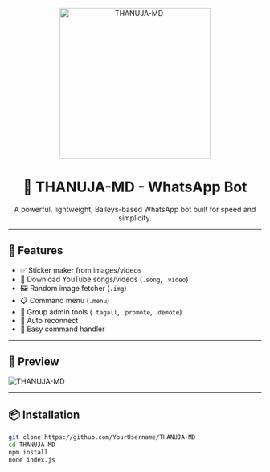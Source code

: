 <p align="center">
  <img src="https://user-images.githubusercontent.com/00000000/placeholder.jpg" alt="THANUJA-MD" width="300"/>
</p>

<h1 align="center">🤖 THANUJA-MD - WhatsApp Bot</h1>

<p align="center">
  A powerful, lightweight, Baileys-based WhatsApp bot built for speed and simplicity.
</p>

---

## 🚀 Features

- ✅ Sticker maker from images/videos
- 🎵 Download YouTube songs/videos (`.song`, `.video`)
- 🖼️ Random image fetcher (`.img`)
- 📋 Command menu (`.menu`)
- 👑 Group admin tools (`.tagall`, `.promote`, `.demote`)
- 🔄 Auto reconnect
- 💬 Easy command handler

---

## 📸 Preview

![THANUJA-MD](./file-GqmukTn8T3U1iQ3Ucn4D9A)

---

## 📦 Installation

```bash
git clone https://github.com/YourUsername/THANUJA-MD
cd THANUJA-MD
npm install
node index.js
